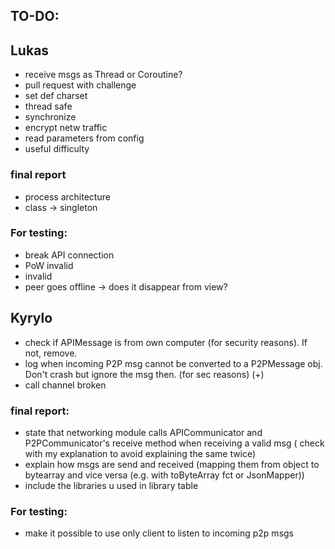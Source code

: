 ## TO-DO:

## Lukas

- receive msgs as Thread or Coroutine?
- pull request with challenge
- set def charset
- thread safe
- synchronize
- encrypt netw traffic
- read parameters from config
- useful difficulty

### final report

- process architecture
- class -> singleton

### For testing:

- break API connection
- PoW invalid
- invalid
- peer goes offline -> does it disappear from view?

## Kyrylo

- check if APIMessage is from own computer (for security reasons). If not, remove.
- log when incoming P2P msg cannot be converted to a P2PMessage obj. Don't crash but ignore the msg then. (for sec
  reasons) (+)
- call channel broken

### final report:

- state that networking module calls APICommunicator and P2PCommunicator's receive method when receiving a valid msg (
  check with my explanation to avoid explaining the same twice)
- explain how msgs are send and received (mapping them from object to bytearray and vice versa (e.g. with toByteArray
  fct or JsonMapper))
- include the libraries u used in library table

### For testing:

- make it possible to use only client to listen to incoming p2p msgs